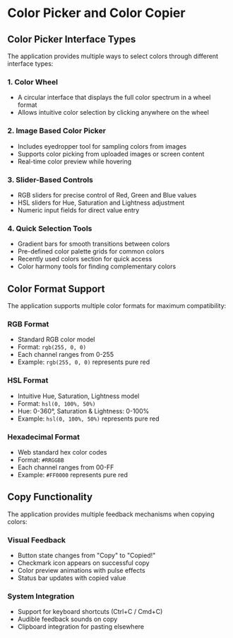 # Color Picker and Color Copier

## Color Picker Interface Types

The application provides multiple ways to select colors through different interface types:

### 1. Color Wheel

- A circular interface that displays the full color spectrum in a wheel format
- Allows intuitive color selection by clicking anywhere on the wheel

### 2. Image Based Color Picker

- Includes eyedropper tool for sampling colors from images
- Supports color picking from uploaded images or screen content
- Real-time color preview while hovering

### 3. Slider-Based Controls

- RGB sliders for precise control of Red, Green and Blue values
- HSL sliders for Hue, Saturation and Lightness adjustment
- Numeric input fields for direct value entry

### 4. Quick Selection Tools

- Gradient bars for smooth transitions between colors
- Pre-defined color palette grids for common colors
- Recently used colors section for quick access
- Color harmony tools for finding complementary colors

## Color Format Support

The application supports multiple color formats for maximum compatibility:

### RGB Format

- Standard RGB color model
- Format: `rgb(255, 0, 0)`
- Each channel ranges from 0-255
- Example: `rgb(255, 0, 0)` represents pure red

### HSL Format

- Intuitive Hue, Saturation, Lightness model
- Format: `hsl(0, 100%, 50%)`
- Hue: 0-360°, Saturation & Lightness: 0-100%
- Example: `hsl(0, 100%, 50%)` represents pure red

### Hexadecimal Format

- Web standard hex color codes
- Format: `#RRGGBB`
- Each channel ranges from 00-FF
- Example: `#FF0000` represents pure red

## Copy Functionality

The application provides multiple feedback mechanisms when copying colors:

### Visual Feedback

- Button state changes from "Copy" to "Copied!"
- Checkmark icon appears on successful copy
- Color preview animations with pulse effects
- Status bar updates with copied value

### System Integration

- Support for keyboard shortcuts (Ctrl+C / Cmd+C)
- Audible feedback sounds on copy
- Clipboard integration for pasting elsewhere
